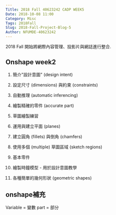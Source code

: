 ```yaml
---
Title: 2018 Fall 40623242 CADP WEEK5
Date: 2018-10-08 11:00
Category: Misc
Tags: 2018Fall
Slug: 2018-Fall-Project-Blog-5
Author: NFUMDE-40623242
---
```


2018 Fall 開始將網際內容管理、投影片與網誌進行整合.

<!-- PELICAN_END_SUMMARY -->

Onshape week2
----
1. 簡介"設計意圖" (design intent)

2. 設定尺寸 (dimensions) 與約束 (constraints)

3. 自動推理 (automatic inferencing)

4. 繪製精確的零件 (accurate part)

5. 草圖繪製練習

6. 運用與建立平面 (planes)

7. 建立圓角 (fillets) 與倒角 (chamfers)

8. 使用多個 (multiple) 草圖區域 (sketch regions)

9. 基本零件

10. 繪製時鐘模型 - 用於設計意圖教學

11. 各種簡單的幾何形狀 (geometric shapes) 

onshape補充
----
Variable = 變數
part = 部分


